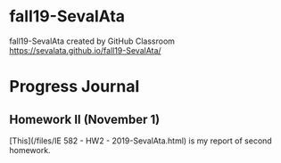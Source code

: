 # fall19-SevalAta
fall19-SevalAta created by GitHub Classroom
https://sevalata.github.io/fall19-SevalAta/

# Progress Journal

## Homework II (November 1)

[This](/files/IE 582 - HW2 - 2019-SevalAta.html) is my report of second homework.

